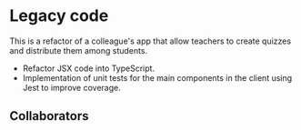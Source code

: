 # Legacy code

This is a refactor of a colleague's app that allow teachers to create quizzes and distribute them among students.

- Refactor JSX code into TypeScript.
- Implementation of unit tests for the main components in the client using Jest to improve coverage.

## Collaborators
